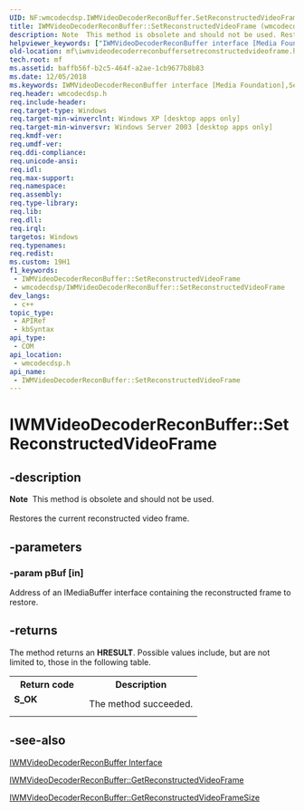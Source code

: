 ```yaml
---
UID: NF:wmcodecdsp.IWMVideoDecoderReconBuffer.SetReconstructedVideoFrame
title: IWMVideoDecoderReconBuffer::SetReconstructedVideoFrame (wmcodecdsp.h)
description: Note  This method is obsolete and should not be used. Restores the current reconstructed video frame.
helpviewer_keywords: ["IWMVideoDecoderReconBuffer interface [Media Foundation]","SetReconstructedVideoFrame method","IWMVideoDecoderReconBuffer.SetReconstructedVideoFrame","IWMVideoDecoderReconBuffer::SetReconstructedVideoFrame","SetReconstructedVideoFrame","SetReconstructedVideoFrame method [Media Foundation]","SetReconstructedVideoFrame method [Media Foundation]","IWMVideoDecoderReconBuffer interface","codecapi.iwmvideodecoderreconbuffersetreconstructedvideoframe","mf.iwmvideodecoderreconbuffersetreconstructedvideoframe","wmcodecdsp/IWMVideoDecoderReconBuffer::SetReconstructedVideoFrame"]
old-location: mf\iwmvideodecoderreconbuffersetreconstructedvideoframe.htm
tech.root: mf
ms.assetid: baffb56f-b2c5-464f-a2ae-1cb9677b8b83
ms.date: 12/05/2018
ms.keywords: IWMVideoDecoderReconBuffer interface [Media Foundation],SetReconstructedVideoFrame method, IWMVideoDecoderReconBuffer.SetReconstructedVideoFrame, IWMVideoDecoderReconBuffer::SetReconstructedVideoFrame, SetReconstructedVideoFrame, SetReconstructedVideoFrame method [Media Foundation], SetReconstructedVideoFrame method [Media Foundation],IWMVideoDecoderReconBuffer interface, codecapi.iwmvideodecoderreconbuffersetreconstructedvideoframe, mf.iwmvideodecoderreconbuffersetreconstructedvideoframe, wmcodecdsp/IWMVideoDecoderReconBuffer::SetReconstructedVideoFrame
req.header: wmcodecdsp.h
req.include-header: 
req.target-type: Windows
req.target-min-winverclnt: Windows XP [desktop apps only]
req.target-min-winversvr: Windows Server 2003 [desktop apps only]
req.kmdf-ver: 
req.umdf-ver: 
req.ddi-compliance: 
req.unicode-ansi: 
req.idl: 
req.max-support: 
req.namespace: 
req.assembly: 
req.type-library: 
req.lib: 
req.dll: 
req.irql: 
targetos: Windows
req.typenames: 
req.redist: 
ms.custom: 19H1
f1_keywords:
 - IWMVideoDecoderReconBuffer::SetReconstructedVideoFrame
 - wmcodecdsp/IWMVideoDecoderReconBuffer::SetReconstructedVideoFrame
dev_langs:
 - c++
topic_type:
 - APIRef
 - kbSyntax
api_type:
 - COM
api_location:
 - wmcodecdsp.h
api_name:
 - IWMVideoDecoderReconBuffer::SetReconstructedVideoFrame
---
```


# IWMVideoDecoderReconBuffer::SetReconstructedVideoFrame


## -description

<div class="alert"><b>Note</b>  This method is obsolete and should not be used.</div>
<div> </div>
Restores the current reconstructed video frame.

## -parameters

### -param pBuf [in]

Address of an IMediaBuffer interface containing the reconstructed frame to restore.

## -returns

The method returns an <b>HRESULT</b>. Possible values include, but are not limited to, those in the following table.

<table>
<tr>
<th>Return code</th>
<th>Description</th>
</tr>
<tr>
<td width="40%">
<dl>
<dt><b>S_OK</b></dt>
</dl>
</td>
<td width="60%">
The method succeeded.

</td>
</tr>
</table>

## -see-also

<a href="/windows/desktop/api/wmcodecdsp/nn-wmcodecdsp-iwmvideodecoderreconbuffer">IWMVideoDecoderReconBuffer Interface</a>



<a href="/windows/desktop/api/wmcodecdsp/nf-wmcodecdsp-iwmvideodecoderreconbuffer-getreconstructedvideoframe">IWMVideoDecoderReconBuffer::GetReconstructedVideoFrame</a>



<a href="/windows/desktop/api/wmcodecdsp/nf-wmcodecdsp-iwmvideodecoderreconbuffer-getreconstructedvideoframesize">IWMVideoDecoderReconBuffer::GetReconstructedVideoFrameSize</a>

